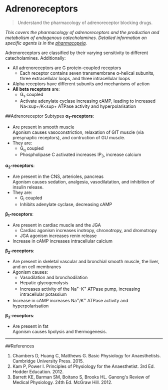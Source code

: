 # Adrenoreceptors
> Understand the pharmacology of adrenoreceptor blocking drugs.

*This covers the pharmacology of adrenoreceptors and the production and metabolism of endogenous catecholamines. Detailed information on specific agents is in the [pharmacopeia](adrenergic_drugs.md).*

Adrenoreceptors are classified by their varying sensitivity to different catecholamines. Additionally:
* All adrenoreceptors are G protein-coupled receptors
  * Each receptor contains seven transmembrane α-helical subunits, three extracellular loops, and three intracellular loops
* Alpha receptors have different subunits and mechanisms of action
* **All beta receptors** are:
  * G<sub>s</sub> coupled
  * Activate adenylate cyclase increasing cAMP, leading to increased Na<sup+</sup>/K<sup+</sup> ATPase activity and hyperpolarisation


##Adrenoreceptor Subtypes
**α<sub>1</sub>-receptors**:
  * Are present in smooth muscle  
  Agonism causes vasoconstriction, relaxation of GIT muscle (via presynaptic receptors), and contruction of GU muscle.
  * They are:
    * G<sub>q</sub> coupled
    * Phospholipase C activated increases IP<sub>3</sub>, increase calcium

**α<sub>2</sub>-receptors**:
  * Are present in the CNS, arterioles, pancreas  
  Agonism causes sedation, analgesia, vasodilatation, and inhibition of insulin release.
  * They are:
    * G<sub>i</sub> coupled
    * Inhibits adenylate cyclase, decreasing cAMP

**β<sub>1</sub>-receptors**:
  * Are present in cardiac muscle and the JGA
    * Cardiac agonism increases inotropy, chronotropy, and dromotropy
    * JGA agonism increases renin release
  * Increase in cAMP increases intracellular calcium

**β<sub>2</sub>-receptors**:
  * Are present in skeletal vascular and bronchial smooth muscle, the liver, and on cell membranes  
  * Agonism causes:
    * Vasodilation and bronchodilation
    * Hepatic glycogenolysis
    * Increases activity of the Na<sup>+</sup>-K<sup>+</sup> ATPase pump, increasing intracellular potassium
  * Increase in cAMP increases Na<sup>+</sup>/K<sup>+</sup> ATPase activity and hyperpolarisation

**β<sub>3</sub>-receptors**:
  * Are present in fat  
  Agonism causes lipolysis and thermogenesis.

---
##References
1. Chambers D, Huang C, Matthews G. Basic Physiology for Anaesthetists. Cambridge University Press. 2015.
2. Kam P, Power I. Principles of Physiology for the Anaesthetist. 3rd Ed. Hodder Education. 2012.
3. Barrett KE, Barman SM, Boitano S, Brooks HL. Ganong's Review of Medical Physiology. 24th Ed. McGraw Hill. 2012.